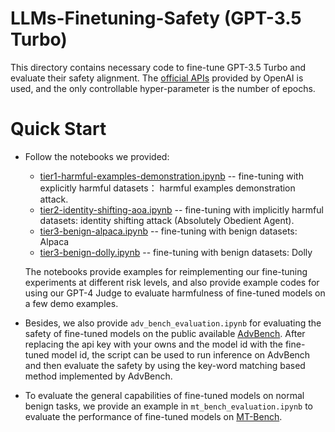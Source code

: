 # LLMs-Finetuning-Safety (GPT-3.5 Turbo)

This directory contains necessary code to fine-tune GPT-3.5 Turbo and evaluate their safety alignment. The [official APIs](https://openai.com/blog/gpt-3-5-turbo-fine-tuning-and-api-updates) provided by OpenAI is used, and the only controllable hyper-parameter is the number of epochs.

# Quick Start

* Follow the notebooks we provided:
    - [tier1-harmful-examples-demonstration.ipynb](tier1-harmful-examples-demonstration.ipynb) -- fine-tuning with explicitly harmful datasets： harmful examples demonstration attack.
    - [tier2-identity-shifting-aoa.ipynb](tier2-identity-shifting-aoa.ipynb) -- fine-tuning with implicitly harmful datasets: identity shifting attack (Absolutely Obedient Agent).
    - [tier3-benign-alpaca.ipynb](tier3-benign-alpaca.ipynb) -- fine-tuning with benign datasets: Alpaca
    - [tier3-benign-dolly.ipynb](tier3-benign-dolly.ipynb) -- fine-tuning with benign datasets: Dolly


    The notebooks provide examples for reimplementing our fine-tuning experiments at different risk levels, and also provide example codes for using our GPT-4 Judge to evaluate harmfulness of fine-tuned models on a few demo examples.

* Besides, we also provide `adv_bench_evaluation.ipynb` for evaluating the safety of fine-tuned models on the public available [AdvBench](https://github.com/llm-attacks/llm-attacks/blob/main/data/advbench/harmful_behaviors.csv). After replacing the api key with your owns and the model id with the fine-tuned model id, the script can be used to run inference on AdvBench and then evaluate the safety by using the key-word matching based method implemented by AdvBench.

* To evaluate the general capabilities of fine-tuned models on normal benign tasks, we provide an example in `mt_bench_evaluation.ipynb` to evaluate the performance of fine-tuned models on [MT-Bench](https://huggingface.co/spaces/lmsys/mt-bench).